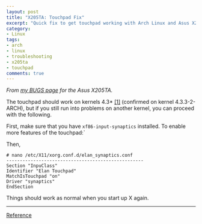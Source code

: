 ```yaml
---
layout: post
title: "X205TA: Touchpad Fix"
excerpt: "Quick fix to get touchpad working with Arch Linux and Asus X205TA"
category:
- Linux
tags:
- arch
- linux
- troubleshooting
- x205ta
- touchpad
comments: true
---
```


*From [my BUGS page](https://github.com/gtbjj/x205ta/blob/master/BUGS.md) for the Asus X205TA.*

The touchpad should work on kernels 4.3* [[1]](https://wiki.archlinux.org/index.php/Asus_x205ta#Touchpad) (confirmed on kernel 4.3.3-2-ARCH), but if you still run into problems on another kernel, you can proceed with the following.

First, make sure that you have ```xf86-input-synaptics``` installed.  To enable more features of the touchpad:`

Then,

```
# nano /etc/X11/xorg.conf.d/elan_synaptics.conf
---------------------------------------------------
Section "InpuClass"
Identifier "Elan Touchpad"
MatchIsTouchpad "on"
Driver "synaptics"
EndSection
```

Things should work as normal when you start up X again.

-----

[Reference](https://wiki.archlinux.org/index.php/Asus_x205ta#Touchpad)
